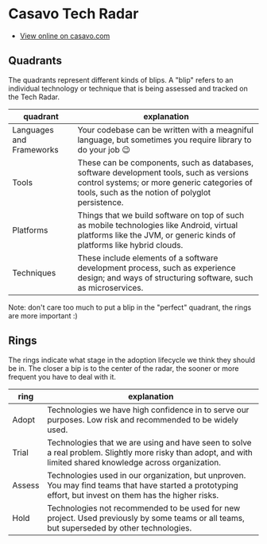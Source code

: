 # Casavo Tech Radar

* [View online on casavo.com](https://techradar.casavo.com/)

## Quadrants

The quadrants represent different kinds of blips. 
A "blip" refers to an individual technology or technique that is being assessed and tracked on the Tech Radar.

| quadrant | explanation |
| -- | -- |
| Languages and Frameworks | Your codebase can be written with a meagniful language, but sometimes you require library to do your job :wink: |
| Tools | These can be components, such as databases, software development tools, such as versions control systems; or more generic categories of tools, such as the notion of polyglot persistence. |
| Platforms | Things that we build software on top of such as mobile technologies like Android, virtual platforms like the JVM, or generic kinds of platforms like hybrid clouds. |
| Techniques | These include elements of a software development process, such as experience design; and ways of structuring software, such as microservices. |

Note: don't care too much to put a blip in the "perfect" quadrant, the rings are more important :)

## Rings

The rings indicate what stage in the adoption lifecycle we think they should be in. The closer a bip is to the center of the radar, the sooner or more frequent you have to deal with it.

| ring | explanation |
| --     | -- |
| Adopt  | Technologies we have high confidence in to serve our purposes. Low risk and recommended to be widely used. |
| Trial  | Technologies that we are using and have seen to solve a real problem. Slightly more risky than adopt, and with limited shared knowledge across organization. |
| Assess | Technologies used in our organization, but unproven. You may find teams that have started a prototyping effort, but invest on them has the higher risks. |
| Hold   | Technologies not recommended to be used for new project. Used previously by some teams or all teams, but superseded by other technologies. |
